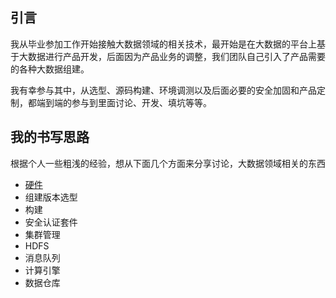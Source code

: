 ## 引言

我从毕业参加工作开始接触大数据领域的相关技术，最开始是在大数据的平台上基于大数据进行产品开发，后面因为产品业务的调整，我们团队自己引入了产品需要的各种大数据组建。

我有幸参与其中，从选型、源码构建、环境调测以及后面必要的安全加固和产品定制，都端到端的参与到里面讨论、开发、填坑等等。



## 我的书写思路

根据个人一些粗浅的经验，想从下面几个方面来分享讨论，大数据领域相关的东西

- [硬件](Hardware/README.md)
- 组建版本选型
- 构建
- 安全认证套件
- 集群管理
- HDFS
- 消息队列
- 计算引擎
- 数据仓库